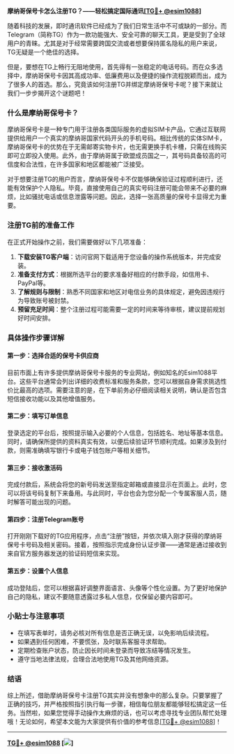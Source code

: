 **摩纳哥保号卡怎么注册TG？——轻松搞定国际通讯[[TG💪+ @esim1088](https://t.me/s/esim1088)]**

随着科技的发展，即时通讯软件已经成为了我们日常生活中不可或缺的一部分。而Telegram（简称TG）作为一款功能强大、安全可靠的聊天工具，更是受到了全球用户的青睐。尤其是对于经常需要跨国交流或者想要保持匿名隐私的用户来说，TG无疑是一个绝佳的选择。

但是，要想在TG上畅行无阻地使用，首先得有一张稳定的电话号码。而在众多选择中，摩纳哥保号卡因其高成功率、低廉费用以及便捷的操作流程脱颖而出，成为了很多人的首选。那么，究竟该如何注册TG并绑定摩纳哥保号卡呢？接下来就让我们一步步揭开这个谜题吧！

### 什么是摩纳哥保号卡？

摩纳哥保号卡是一种专门用于注册各类国际服务的虚拟SIM卡产品，它通过互联网提供给用户一个真实的摩纳哥国家代码开头的手机号码。相比传统的实体SIM卡，摩纳哥保号卡的优势在于无需邮寄实物卡片，也无需更换手机卡槽，只需在线购买即可立即投入使用。此外，由于摩纳哥属于欧盟成员国之一，其号码具备较高的可信度和合法性，在许多国家和地区都能被广泛接受。

对于想要注册TG的用户而言，摩纳哥保号卡不仅能够确保验证过程顺利进行，还能有效保护个人隐私。毕竟，直接使用自己的真实号码注册可能会带来不必要的麻烦，比如骚扰电话或信息泄露等问题。因此，选择一张高质量的保号卡显得尤为重要。

### 注册TG前的准备工作

在正式开始操作之前，我们需要做好以下几项准备：

1. **下载安装TG客户端**：访问官网下载适用于您设备的操作系统版本，并完成安装。
2. **准备支付方式**：根据所选平台的要求准备好相应的付款手段，如信用卡、PayPal等。
3. **了解规则与限制**：熟悉不同国家和地区对电信业务的具体规定，避免因违规行为导致账号被封禁。
4. **预留充足时间**：整个注册过程可能需要一定的时间来等待审核，建议提前规划好时间安排。

### 具体操作步骤详解

#### 第一步：选择合适的保号卡供应商
目前市面上有许多提供摩纳哥保号卡服务的专业网站，例如知名的Esim1088平台。这些平台通常会列出详细的收费标准和服务条款，您可以根据自身需求挑选性价比最高的选项。需要注意的是，在下单前务必仔细阅读相关说明，确认是否包含短信接收功能以及其他增值服务。

#### 第二步：填写订单信息
登录选定的平台后，按照提示输入必要的个人信息，包括姓名、地址等基本信息。同时，请确保所提供的资料真实有效，以便后续验证环节顺利完成。如果涉及到付款，则需准确填写银行卡或电子钱包账户等相关细节。

#### 第三步：接收激活码
完成付款后，系统会将您的新号码发送至指定邮箱或直接显示在页面上。此时，您可以将该号码复制下来备用。与此同时，平台也会为您分配一个专属客服人员，随时解答可能出现的问题。

#### 第四步：注册Telegram账号
打开刚刚下载好的TG应用程序，点击“注册”按钮，并依次填入刚才获得的摩纳哥保号卡号码及相关密码。接着，按照指示完成身份认证步骤——通常是通过接收到来自官方服务器发送的验证码短信来实现。

#### 第五步：设置个人信息
成功登陆后，您可以根据喜好调整界面语言、头像等个性化设置。为了更好地保护自己的隐私，建议不要随意透露过多私人信息，仅保留必要内容即可。

### 小贴士与注意事项

- 在填写表单时，请务必核对所有信息是否正确无误，以免影响后续流程。
- 如果遇到任何困难，不要慌张，及时联系客服寻求帮助。
- 定期检查账户状态，防止因长时间未登录而导致冻结等情况发生。
- 遵守当地法律法规，合理合法地使用TG及其他网络资源。

### 结语

综上所述，借助摩纳哥保号卡注册TG其实并没有想象中的那么复杂。只要掌握了正确的技巧，并严格按照指引执行每一步骤，相信每位朋友都能够轻松搞定这一任务。当然啦，如果您觉得手动操作太麻烦的话，也可以考虑寻找专业团队帮忙处理哦！无论如何，希望本文能为大家提供有价值的参考信息[[TG💪+ @esim1088](https://t.me/s/esim1088)]！

---

**[TG💪+ @esim1088](https://t.me/s/esim1088) [![](https://i.postimg.cc/4NQfJmqS/Snipaste-2025-05-13-00-14-12.png)]**